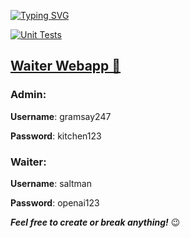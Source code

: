 [![Typing SVG](https://readme-typing-svg.demolab.com?font=Rubik&size=40&weight=600&pause=2000&color=FFFFFF&vCenter=true&width=420&height=42&lines=Waiter+Webapp)](https://git.io/typing-svg)

[![Unit Tests](https://github.com/ntruter42/waiter_webapp/actions/workflows/node.js.yml/badge.svg)](https://github.com/ntruter42/waiter_webapp/actions/workflows/node.js.yml)

## [Waiter Webapp 🚀](https://waiter-webapp-frankfurt.onrender.com/)

### Admin:

**Username**: gramsay247

**Password**: kitchen123

### Waiter:

**Username**: saltman

**Password**: openai123

**_Feel free to create or break anything!_** 😉
